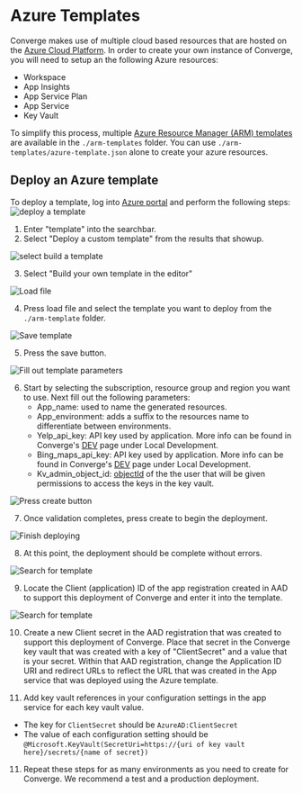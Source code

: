 # Azure Templates
Converge makes use of multiple cloud based resources that are hosted on the [Azure Cloud Platform](https://azure.microsoft.com/en-us/free/search/?OCID=AID2200277_SEM_8b79b587ec8b149f2342d4446dc6d79d:G:s&ef_id=8b79b587ec8b149f2342d4446dc6d79d:G:s&msclkid=8b79b587ec8b149f2342d4446dc6d79d). In order to create your own instance of Converge, you will need to setup an the following Azure resources:

- Workspace
- App Insights
- App Service Plan
- App Service
- Key Vault

To simplify this process, multiple [Azure Resource Manager (ARM) templates](https://docs.microsoft.com/en-us/azure/azure-resource-manager/templates/overview) are available in the `./arm-templates` folder. You can use `./arm-templates/azure-template.json` alone to create your azure resources.

## Deploy an Azure template
To deploy a template, log into [Azure portal](https://portal.azure.com) and perform the following steps:
![deploy a template](./screenshots/deploy-template-search.PNG)

1. Enter "template" into the searchbar.
2. Select "Deploy a custom template" from the results that showup.

![select build a template](./screenshots/build-own-template.PNG)

3. Select "Build your own template in the editor"

![Load file](./screenshots/load-template.PNG)

4. Press load file and select the template you want to deploy from the `./arm-template` folder.

![Save template](./screenshots/save-template.PNG)

5. Press the save button.

![Fill out template parameters](./screenshots/enter-template-parameters.PNG)

6. Start by selecting the subscription, resource group and region you want to use. Next fill out the following parameters:
    - App_name: used to name the generated resources.
    - App_environment: adds a suffix to the resources name to differentiate between environments.
    - Yelp_api_key: API key used by application. More info can be found in Converge's [DEV](./DEV.md) page under Local Development.
    - Bing_maps_api_key: API key used by application. More info can be found in Converge's [DEV](./DEV.md) page under Local Development.
    - Kv_admin_object_id: [objectId](https://docs.microsoft.com/en-us/azure/marketplace/find-tenant-object-id#find-user-object-id) of the the user that will be given permissions to access the keys in the key vault.

![Press create button](./screenshots/create-template.PNG)

7. Once validation completes, press create to begin the deployment.

![Finish deploying](./screenshots/deployment-complete.PNG)

8. At this point, the deployment should be complete without errors.

![Search for template](./screenshots/app-registration.PNG)

9. Locate the Client (application) ID of the app registration created in AAD to support this deployment of Converge and enter it into the template.

![Search for template](./screenshots/create-client-secret.PNG)

10. Create a new Client secret in the AAD registration that was created to support this deployment of Converge. Place that secret in the Converge key vault that was created with a key of "ClientSecret" and a value that is your secret. Within that AAD registration, change the Application ID URI and redirect URLs to reflect the URL that was created in the App service that was deployed using the Azure template.

11. Add key vault references in your configuration settings in the app service for each key vault value.
  - The key for `ClientSecret` should be `AzureAD:ClientSecret`
  - The value of each configuration setting should be `@Microsoft.KeyVault(SecretUri=https://{uri of key vault here}/secrets/{name of secret})`

11. Repeat these steps for as many environments as you need to create for Converge. We recommend a test and a production deployment.